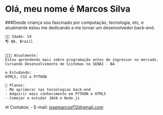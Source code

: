 # Olá, meu nome é Marcos Silva

###Desde criança sou fascinado por computação, tecnologia, etc, e atualmente estou me dedicando a me tornar um desenvolvedor back-end.

    👦🏾 Idade: 19
    🌎 BA, Brazil
    
   
    👨🏾‍💻 Atualmente:
    Estou aprendendo mais sobre programação antes de ingressar no mercado. Cursando Desenvolvimento de Sistemas no SENAI - BA 

    ⚙ Estudando:
    HTML5, CSS e PYTHON
    
    🌱 Planos:
    - Me aprimorar nas tecnologias back-end
    - Adquirir mais conhecimento em PYTHON e HTML5
    - Começar a estudar JAVA e Node.js
    
✉ Contatos:
    - E-mail: josemarcosf12@gmail.com
